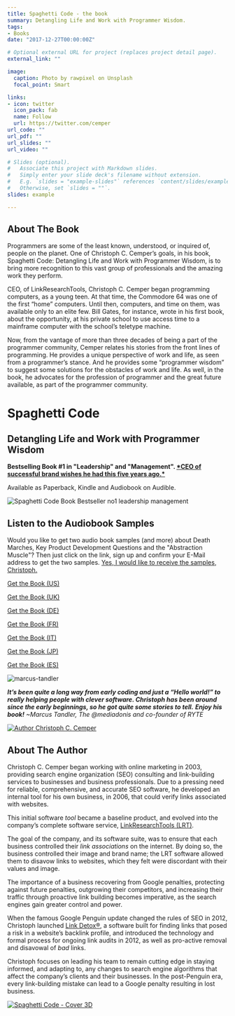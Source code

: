 ```yaml
---
title: Spaghetti Code - the book
summary: Detangling Life and Work with Programmer Wisdom.
tags:
- Books
date: "2017-12-27T00:00:00Z"

# Optional external URL for project (replaces project detail page).
external_link: ""

image:
  caption: Photo by rawpixel on Unsplash
  focal_point: Smart

links:
- icon: twitter
  icon_pack: fab
  name: Follow
  url: https://twitter.com/cemper
url_code: ""
url_pdf: ""
url_slides: ""
url_video: ""

# Slides (optional).
#   Associate this project with Markdown slides.
#   Simply enter your slide deck's filename without extension.
#   E.g. `slides = "example-slides"` references `content/slides/example-slides.md`.
#   Otherwise, set `slides = ""`.
slides: example

---
```




## About The Book

Programmers are some of the least known, understood, or inquired of, people on the planet. One of Christoph C. Cemper’s goals, in his book, Spaghetti Code: Detangling Life and Work with Programmer Wisdom, is to bring more recognition to this vast group of professionals and the amazing work they perform.

CEO, of LinkResearchTools, Christoph C. Cemper began programming computers, as a young teen. At that time, the Commodore 64 was one of the first “home” computers. Until then, computers, and time on them, was available only to an elite few. Bill Gates, for instance, wrote in his first book, about the opportunity, at his private school to use access time to a mainframe computer with the school’s teletype machine.

Now, from the vantage of more than three decades of being a part of the programmer community, Cemper relates his stories from the front lines of programming. He provides a unique perspective of work and life, as seen from a programmer’s stance. And he provides some “programmer wisdom” to suggest some solutions for the obstacles of work and life. As well, in the book, he advocates for the profession of programmer and the great future available, as part of the programmer community.

# Spaghetti Code

## Detangling Life and Work with Programmer Wisdom

**Bestselling Book #1 in "Leadership" and "Management".
[\*CEO of successful brand wishes he had this five years ago.\*](https://www.amazon.com/gp/review/RKIGORNH4VXBK/ref=as_li_ss_tl?ref_=glimp_1rv_cl&linkCode=ll2&tag=christophcemp-20&linkId=a4dc01eec4091bb3a774c823b4f762e3)**

Available as Paperback, Kindle and Audiobook on Audible.

![Spaghetti Code Book Bestseller no1 leadership management](Spaghetti-Code-Bestseller-no-1-leadership-management-300x212.png)

## Listen to the Audiobook Samples

Would you like to get two audio book samples (and more) about
Death Marches, Key Product Development Questions and the "Abstraction Muscle"?
Then just click on the link, sign up and confirm your E-Mail address to get the two samples.
[Yes, I would like to receive the samples, Christoph.](https://www.christophcemper.com/books/spaghetti-code/#)

[Get the Book (US) ](http://www.spaghetticodebook.com/buy)

[Get the Book (UK) ](http://www.spaghetticodebook.com/buyuk)

[Get the Book (DE) ](http://www.spaghetticodebook.com/buyde)

[Get the Book (FR) ](http://www.spaghetticodebook.com/buyfr)

[Get the Book (IT) ](http://www.spaghetticodebook.com/buyit)

[Get the Book (JP) ](http://www.spaghetticodebook.com/buyjp)

[Get the Book (ES) ](http://www.spaghetticodebook.com/buyes)

![marcus-tandler](marcus-tandler-circle.jpg)

***It’s been quite a long way from early coding and just a “Hello world!” to really helping people with clever software. Christoph has been around since the early beginnings, so he got quite some stories to tell.**
**Enjoy his book!**
~Marcus Tandler, The @mediadonis and co-founder of RYTE*



[![Author Christoph C. Cemper](Christoph-Cemper-Remove-Mic-Round.png)](http://www.spaghetticodebook.com/buy)

## About The Author

Christoph C. Cemper began working with online marketing in 2003, providing search engine organization (SEO) consulting and link-building services to businesses and business professionals. Due to a pressing need for reliable, comprehensive, and accurate SEO software, he developed an internal tool for his own business, in 2006, that could verify links associated with websites.

This initial software *tool* became a baseline product, and evolved into the company’s complete software service, [LinkResearchTools (LRT)](http://www.linkresearchtools.com/).

The goal of the company, and its software suite, was to ensure that each business controlled their *link associations* on the internet. By doing so, the business controlled their image and brand name; the LRT software allowed them to disavow links to websites, which they felt were discordant with their values and image.

The importance of a business recovering from Google penalties, protecting against future penalties, outgrowing their competitors, and increasing their traffic through proactive link building becomes imperative, as the search engines gain greater control and power.

When the famous Google Penguin update changed the rules of SEO in 2012, Christoph launched [Link Detox®](http://www.linkdetox.com/), a software built for finding links that posed a risk in a website’s backlink profile, and introduced the technology and formal process for ongoing link audits in 2012, as well as pro-active removal and disavowal of *bad* links.

Christoph focuses on leading his team to remain cutting edge in staying informed, and adapting to, any changes to search engine algorithms that affect the company’s clients and their businesses. In the post-Penguin era, every link-building mistake can lead to a Google penalty resulting in lost business.


[![Spaghetti Code - Cover 3D](Spaghetti-Code-Cover-3D.png)](http://www.spaghetticodebook.com/buy)
